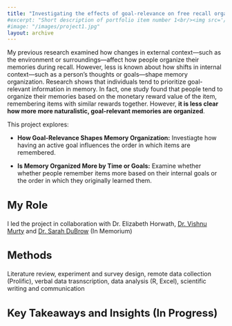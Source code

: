 ```yaml
---
title: "Investigating the effects of goal-relevance on free recall organization"
#excerpt: "Short description of portfolio item number 1<br/><img src='/images/500x300.png'>"
#image: "/images/project1.jpg"
layout: archive
---
```


My previous research examined how changes in external context—such as the environment or surroundings—affect how people organize their memories during recall. However, less is known about how shifts in internal context—such as a person’s thoughts or goals—shape memory organization.
Research shows that individuals tend to prioritize goal-relevant information in memory. In fact, one study found that people tend to organize their memories based on the monetary reward value of the item, remembering items with similar rewards together.
However, **it is less clear how more more naturalistic, goal-relevant memories are organized**.

This project explores: 

* **How Goal-Relevance Shapes Memory Organization:** Investiagte how having an active goal influences the order in which items are remembered.

* **Is Memory Organized More by Time or Goals:** Examine whether whether people remember items more based on their internal goals or the order in which they originally learned them. 

<h2 style="font-size:24px;">My Role</h2>

I led the project in collaboration with Dr. Elizabeth Horwath, [Dr. Vishnu Murty](https://www.adaptivememorylab.com/) and [Dr. Sarah DuBrow](https://www.dubrowlab.org/) (In Memorium) 


<h2 style="font-size:24px;">Methods</h2>

Literature review, experiment and survey design, remote data collection (Prolific), verbal data trasnscription, data analysis (R, Excel), scientific writing and communication 

<h2 style="font-size:24px;">Key Takeaways and Insights (In Progress)</h2>

